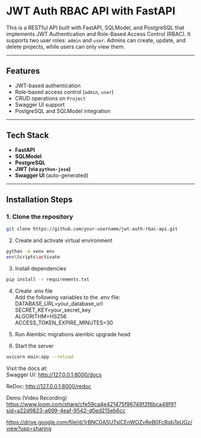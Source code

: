 # JWT Auth RBAC API with FastAPI

This is a RESTful API built with FastAPI, SQLModel, and PostgreSQL that implements JWT Authentication and Role-Based Access Control (RBAC). It supports two user roles: `admin` and `user`. Admins can create, update, and delete projects, while users can only view them.

---

## Features

- JWT-based authentication
- Role-based access control (`admin`, `user`)
- CRUD operations on `Project`
- Swagger UI support
- PostgreSQL and SQLModel integration

---

## Tech Stack

- **FastAPI**
- **SQLModel**
- **PostgreSQL**
- **JWT (via `python-jose`)**
- **Swagger UI** (auto-generated)

---

## Installation Steps

### 1. Clone the repository

```bash
git clone https://github.com/your-username/jwt-auth-rbac-api.git
```


2. Create and activate virtual environment
```bash
python -m venv env
env\Scripts\activate 
```

3. Install dependencies
```bash
pip install -r requirements.txt
```

4. Create .env file                                                                                    
Add the following variables to the .env file:                                                          
DATABASE_URL=your_database_url                                                                        
SECRET_KEY=your_secret_key                                                                            
ALGORITHM=HS256                                                                                       
ACCESS_TOKEN_EXPIRE_MINUTES=30                                                                        

5. Run Alembic migrations
alembic upgrade head

6. Start the server
```bash
uvicorn main:app --reload
```


Visit the docs at:                                                                                      
Swagger UI: http://127.0.0.1:8000/docs

ReDoc: http://127.0.0.1:8000/redoc

Demo (Video Recording)                                                                                
https://www.loom.com/share/cfe59ca4e421475f96749f2f6bca48f9?sid=a22d9823-a699-4eaf-9542-d0ed215eb6cc

https://drive.google.com/file/d/1rBNC0ASUTslCEnWOZvReB0FcBsb7pUGz/view?usp=sharing

